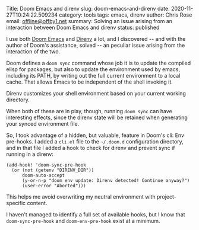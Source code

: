 Title: Doom Emacs and direnv
slug: doom-emacs-and-direnv
date: 2020-11-27T10:24:22.509234
category: tools
tags: emacs, direnv
author: Chris Rose
email: offline@offby1.net
summary: Solving an issue arising from an interaction between Doom Emacs and direnv
status: published

I use both [Doom Emacs](https://github.com/hlissner/doom-emacs) and [Direnv](https://direnv.net) a lot, and I discovered -- and with the author of Doom's assistance, solved -- an peculiar issue arising from the interaction of the two.

Doom defines a `doom sync` command whose job it is to update the compiled elisp for packages, but also to update the environment used by emacs, including its PATH, by writing out the full current environment to a local cache. That allows Emacs to be independent of the shell invoking it.

Direnv customizes your shell environment based on your current working directory.

When both of these are in play, though, running `doom sync` can have interesting effects, since the direnv state will be retained when generating your synced environment file.

So, I took advantage of a hidden, but valuable, feature in Doom's cli: Env pre-hooks. I added a `cli.el` file to the `~/.doom.d` configuration directory, and in that file I added a hook to check for direnv and prevent sync if running in a direnv:

``` elisp
(add-hook! 'doom-sync-pre-hook
  (or (not (getenv "DIRENV_DIR"))
      doom-auto-accept
      (y-or-n-p "doom env update: Direnv detected! Continue anyway?")
      (user-error "Aborted")))
```

This helps me avoid overwriting my neutral environment with project-specific content.

I haven't managed to identify a full set of available hooks, but I know that `doom-sync-pre-hook` and `doom-env-pre-hook` exist at a minimum.
